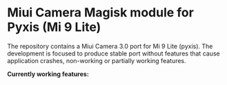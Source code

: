 # Miui Camera Magisk module for Pyxis (Mi 9 Lite)

The repository contains a Miui Camera 3.0 port for Mi 9 Lite (pyxis). The development is focused to produce stable port without features that cause application crashes,
non-working or partially working features.

__Currently working features:__
